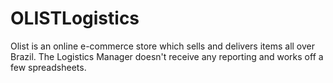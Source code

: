 # OLISTLogistics
Olist is an online e-commerce store which sells and delivers items all over Brazil. The Logistics Manager doesn't receive any reporting and works off a few spreadsheets.

